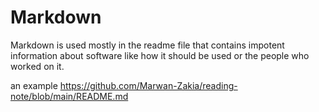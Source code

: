 # Markdown
Markdown is used mostly in the readme file that contains impotent information about software like how it should be used or the people who worked on it.

an example https://github.com/Marwan-Zakia/reading-note/blob/main/README.md
